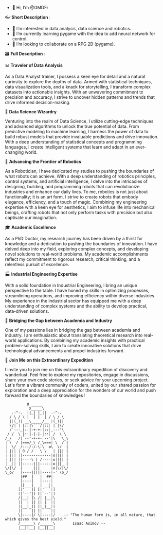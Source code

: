 - 👋 Hi, I’m @GMDFr

👓 **Short Description** :
- 👀 I’m interested in data analysis, data science and robotics.
- 🌱 I’m currently learning pygame with the idea to add neural network for control.
- 💞️ I’m looking to collaborate on a RPG 2D (pygame).

🗃️ **Full Description** : 

📊 **Traveler of Data Analysis**

As a Data Analyst trainer, I possess a keen eye for detail and a natural curiosity to explore the depths of data. Armed with statistical techniques, data visualization tools, and a knack for storytelling, I transform complex datasets into actionable insights. With an unwavering commitment to precision and accuracy, I strive to uncover hidden patterns and trends that drive informed decision-making.

🧠 **Data Science Wizardry**

Venturing into the realm of Data Science, I utilize cutting-edge techniques and advanced algorithms to unlock the true potential of data. From predictive modeling to machine learning, I harness the power of data to build robust models that provide invaluable predictions and drive innovation. With a deep understanding of statistical concepts and programming languages, I create intelligent systems that learn and adapt in an ever-changing world.

🤖 **Advancing the Frontier of Robotics**

As a Robotician, I have dedicated my studies to pushing the boundaries of what robots can achieve. With a deep understanding of robotics principles, control systems, and artificial intelligence, I delve into the intricacies of designing, building, and programming robots that can revolutionize industries and enhance our daily lives.
To me, robotics is not just about functionality; it is an art form. I strive to create robots that embody elegance, efficiency, and a touch of magic. Combining my engineering expertise with a keen eye for aesthetics, I aim to infuse life into mechanical beings, crafting robots that not only perform tasks with precision but also captivate our imagination.

🎓 **Academic Excellence**

As a PhD Doctor, my research journey has been driven by a thirst for knowledge and a dedication to pushing the boundaries of innovation. I have delved deep into my field, exploring complex concepts, and developing novel solutions to real-world problems. My academic accomplishments reflect my commitment to rigorous research, critical thinking, and a relentless pursuit of excellence.

🏭 **Industrial Engineering Expertise**

With a solid foundation in Industrial Engineering, I bring an unique perspective to the table. I have honed my skills in optimizing processes, streamlining operations, and improving efficiency within diverse industries. My experience in the industrial sector has equipped me with a deep understanding of complex systems and the ability to develop practical, data-driven solutions.

🔬 **Bridging the Gap between Academia and Industry**

One of my passions lies in bridging the gap between academia and industry. I am enthusiastic about translating theoretical research into real-world applications. By combining my academic insights with practical problem-solving skills, I aim to create innovative solutions that drive technological advancements and propel industries forward.

🌟 **Join Me on this Extraordinary Expedition**

I invite you to join me on this extraordinary expedition of discovery and wanderlust. Feel free to explore my repositories, engage in discussions, share your own code stories, or seek advice for your upcoming project. Let's form a vibrant community of coders, united by our shared passion for exploration and a deep appreciation for the wonders of our world and push forward the boundaries of knowledges !

<!---- 📫 You can reach me on Discord
GMDFr/GMDFr is a ✨ special ✨ repository because its `README.md` (this file) appears on your GitHub profile.
You can click the Preview link to take a look at your changes.
--->
```
          0 _____ 
           X_____\
   .-^-.  ||_| |_||  .-^-.
  /_\_/_\_|  |_|  |_/_\_/_\
  ||(_)| __\_____/__ |(_)||
  \/| | |::|\```/|::| | |\/
  /`---_|::|-+-+-|::|_---'\
 / /  \ |::|-|-|-|::| /  \ \
/_/   /|`--'-+-+-`--'|\   \_\
| \  / |===/_\ /_\===| \  / |
|  \/  /---/-/-\-\  o\  \/  |
| ||| | O / /   \ \   | ||| |
| ||| ||-------------|o|||| |
| ||| ||----\ | /----|o|||| |
| _|| ||-----|||-----|o|||_ |
\/|\/  |     |||     |o|\/|\/
\_o/   |----|||||----|-' \o_/
       |##  |   |  ##|
       |----|   |----|
       ||__ |   | __||
      [|'  `|] [|'  `|]
      [|`--'|] [|`--'|]
      /|__| |\ /| |__|\
      ||  | || || |  ||
      ||__|_|| ||_|__||
      ||    || ||    ||
      \|----|/ \|----|/    -- "The human form is, in all nature, that which gives the best yield."
      /______\ /______\        Isaac Asimov -- 
      |__||__| |__||__|
```

